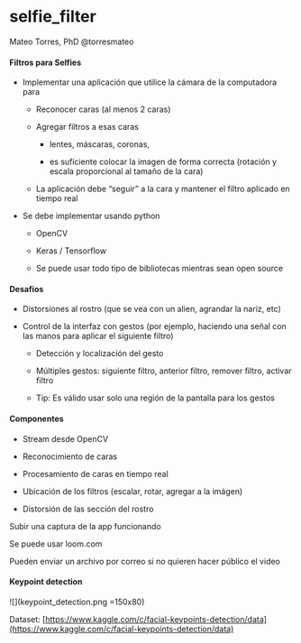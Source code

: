# selfie_filter

Mateo Torres, PhD @torresmateo

#### Filtros para Selfies

* Implementar una aplicación que utilice la cámara de la computadora para

    * Reconocer caras (al menos 2 caras)

    * Agregar filtros a esas caras

        * lentes, máscaras, coronas,

        * es suficiente colocar la imagen de forma correcta (rotación y escala proporcional al tamaño de la cara)

    * La aplicación debe “seguir” a la cara y mantener el filtro aplicado en tiempo real

* Se debe implementar usando python 

    * OpenCV

    * Keras / Tensorflow

    * Se puede usar todo tipo de bibliotecas mientras sean open source

#### Desafíos

* Distorsiones al rostro (que se vea con un alien, agrandar la nariz, etc)

* Control de la interfaz con gestos (por ejemplo, haciendo una señal con las manos para aplicar el siguiente filtro)

	* Detección y localización del gesto

	* Múltiples gestos: siguiente filtro, anterior filtro, remover filtro, activar filtro

	* Tip: Es válido usar solo una región de la pantalla para los gestos

#### Componentes

* Stream desde OpenCV

* Reconocimiento de caras

* Procesamiento de caras en tiempo real

* Ubicación de los filtros (escalar, rotar, agregar a la imágen)

* Distorsión de las sección del rostro

Subir una captura de la app funcionando

Se puede usar loom.com

Pueden enviar un archivo por correo si no quieren hacer público el video 

#### Keypoint detection

![](keypoint_detection.png =150x80)

Dataset: [https://www.kaggle.com/c/facial-keypoints-detection/data](https://www.kaggle.com/c/facial-keypoints-detection/data)